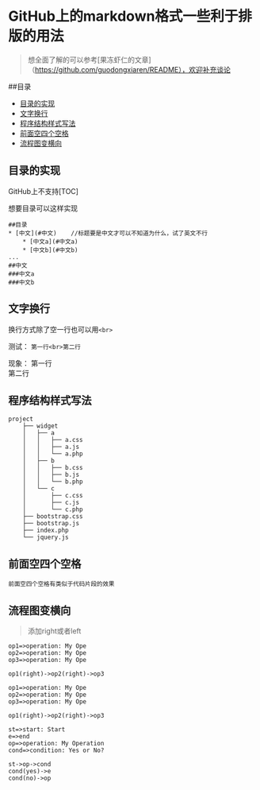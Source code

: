 GitHub上的markdown格式一些利于排版的用法
=======================================
> 想全面了解的可以参考[果冻虾仁的文章]（https://github.com/guodongxiaren/README），欢迎补充谈论


##目录
* [目录的实现](#目录的实现)
* [文字换行](#文字换行)
* [程序结构样式写法](#程序结构样式写法)
* [前面空四个空格](#前面空四个空格)
* [流程图变横向](#流程图变横向)







## 目录的实现
GitHub上不支持[TOC]

想要目录可以这样实现

```
##目录
* [中文](#中文)    //标题要是中文才可以不知道为什么，试了英文不行
    * [中文a](#中文a)
    * [中文b](#中文b)
...
##中文
###中文a
###中文b
```


## 文字换行

换行方式除了空一行也可以用`<br>`

测试：
`第一行<br>第二行`

现象：
第一行<br>第二行


## 程序结构样式写法

    project
        ├── widget
        │   ├── a
        │   │   ├── a.css
        │   │   ├── a.js
        │   │   └── a.php
        │   ├── b
        │   │   ├── b.css
        │   │   ├── b.js
        │   │   └── b.php
        │   └── c
        │       ├── c.css
        │       ├── c.js
        │       └── c.php
        ├── bootstrap.css
        ├── bootstrap.js
        ├── index.php
        └── jquery.js

## 前面空四个空格

    前面空四个空格有类似于代码片段的效果
        
## 流程图变横向

> 添加right或者left
```
op1=>operation: My Ope
op2=>operation: My Ope
op3=>operation: My Ope

op1(right)->op2(right)->op3
```



```flow
op1=>operation: My Ope
op2=>operation: My Ope
op3=>operation: My Ope

op1(right)->op2(right)->op3
```


```flow
st=>start: Start
e=>end
op=>operation: My Operation
cond=>condition: Yes or No?

st->op->cond
cond(yes)->e
cond(no)->op
```
